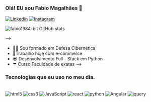 ### Olá! EU sou Fabio Magalhães 👋

[![Linkedin](https://img.shields.io/badge/LinkedIn-0077B5?style=for-the-badge&logo=linkedin&logoColor=white
)](https://www.linkedin.com/in/fabio-magalh%C3%A3es-de-souza/)
[![Instagram](https://img.shields.io/badge/Instagram-E4405F?style=for-the-badge&logo=instagram&logoColor=white
)](https://www.instagram.com/fabio_barba_/)

![fabio1984-bit GitHub stats](https://github-readme-stats.vercel.app/api?username=fabio1984-bit&show_icons=true&theme=radical)

-->
- 🏴‍☠️ Sou formado em Defesa Cibernética 
- 🦾Trabalho hoje com e-commerce 
- 😎 Desenvolvimento Full - Stack em Python 
- ☂ Curso Faculdade de exatas 
-->
### Tecnologias que eu uso no meu dia.

<div style="display: inline_block"><br/>
    <img align="center" alt="html5" src="https://img.shields.io/badge/HTML5-E34F26?style=for-the-badge&logo=html5&logoColor=white"/>
    <img align="center" alt="css3" src="https://img.shields.io/badge/CSS3-1572B6?style=for-the-badge&logo=css3&logoColor=white"/>
    <img align="center" alt="JavaScript" src="https://img.shields.io/badge/JavaScript-323330?style=for-the-badge&logo=javascript&logoColor=F7DF1E"/>
    <img align="center" alt="react" src="https://img.shields.io/badge/React-20232A?style=for-the-badge&logo=react&logoColor=61DAFB"/>
    <img align="center" alt="python" src="https://img.shields.io/badge/Python-14354C?style=for-the-badge&logo=python&logoColor=white"/>
    <img align="center" alt="Angular" src="https://img.shields.io/badge/Angular-DD0031?style=for-the-badge&logo=angular&logoColor=white"/>
    <img align="center" alt="jquery" src="https://img.shields.io/badge/jQuery-0769AD?style=for-the-badge&logo=jquery&logoColor=white"/>
</div>
